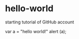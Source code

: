 # hello-world
starting tutorial of GitHub account


<script>Console.log("Hello World")</script>
var a = "hello world!"
alert (a);
